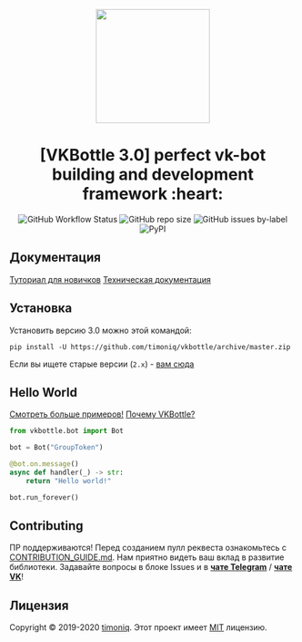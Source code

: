 <p align="center">
  <a href="https://github.com/tesseradecade/vbml">
    <img src="/docs/logo.jpg" width="200px" style="display: inline-block;">
  </a>
</p>
<h1 align="center">
  [VKBottle 3.0] perfect vk-bot building and development framework :heart:
</h1>
<p align="center">
  <img alt="GitHub Workflow Status" src="https://img.shields.io/github/workflow/status/timoniq/vkbottle/CI?style=flat-square">
  <img alt="GitHub repo size" src="https://img.shields.io/github/repo-size/timoniq/vkbottle?style=flat-square">
  <img alt="GitHub issues by-label" src="https://img.shields.io/github/issues/timoniq/vkbottle/bug?style=flat-square">
  <img alt="PyPI" src="https://img.shields.io/pypi/v/vkbottle?color=green&label=PyPI&style=flat-square">
</p>

## Документация

[Туториал для новичков](/docs/tutorial/index.md)
[Техническая документация](https://vkbottle.readthedocs.io/ru/latest)

## Установка

Установить версию 3.0 можно этой командой:

```shell script
pip install -U https://github.com/timoniq/vkbottle/archive/master.zip
```

Если вы ищете старые версии (`2.x`) - [вам сюда](https://github.com/timoniq/vkbottle/tree/v2.0)

## Hello World

[Смотреть больше примеров!](https://github.com/timoniq/vkbottle/tree/master/examples)
[Почему VKBottle?](https://github.com/timoniq/vkbottle/blob/master/docs/why_vkbottle.md)

```python
from vkbottle.bot import Bot

bot = Bot("GroupToken")

@bot.on.message()
async def handler(_) -> str:
    return "Hello world!"

bot.run_forever()
```

## Contributing

ПР поддерживаются! Перед созданием пулл реквеста ознакомьтесь с [CONTRIBUTION_GUIDE.md](CONTRIBUTION_GUIDE.md). Нам приятно видеть ваш вклад в развитие библиотеки. Задавайте вопросы в блоке Issues и в [**чате Telegram**](https://t.me/vkbottle_ru) / [**чате VK**](https://vk.me/join/AJQ1d7fBUBM_800lhEe_AwJj)!

## Лицензия

Copyright © 2019-2020 [timoniq](https://github.com/timoniq).
Этот проект имеет [MIT](./LICENSE) лицензию.
